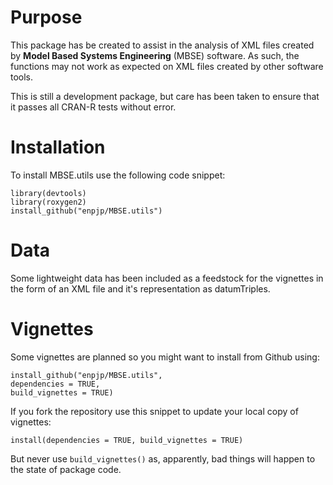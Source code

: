 # Purpose

This package has be created to assist in the analysis of XML files created by **Model Based Systems Engineering** (MBSE) software. As such, the functions may not work as expected on XML files created by other software tools.

This is still a development package, but care has been taken to ensure that it passes all CRAN-R tests without error.

# Installation

To install MBSE.utils use the following code snippet:

    library(devtools)
    library(roxygen2)
    install_github("enpjp/MBSE.utils")
    
# Data

Some lightweight data has been included as a feedstock for the vignettes in the form of an XML file and it's representation as datumTriples.

#  Vignettes

Some vignettes are planned so you might want to install from Github using:

    install_github("enpjp/MBSE.utils", 
    dependencies = TRUE, 
    build_vignettes = TRUE)
    
If you fork the repository use this snippet to update your local copy of vignettes:

    install(dependencies = TRUE, build_vignettes = TRUE)
   
But never use `build_vignettes()` as, apparently, bad things will happen to the state of package code.
